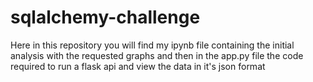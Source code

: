 # sqlalchemy-challenge
Here in this repository you will find my ipynb file containing the initial analysis with the requested graphs and then in the app.py file the code required to run a flask api and view the data in it's json format

